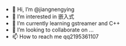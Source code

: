 - 👋 Hi, I’m @jiangnengying
- 👀 I’m interested in 嵌入式
- 🌱 I’m currently learning gstreamer and C++
- 💞️ I’m looking to collaborate on ...
- 📫 How to reach me qq2195361107

<!---
jiangnengying/jiangnengying is a ✨ special ✨ repository because its `README.md` (this file) appears on your GitHub profile.
You can click the Preview link to take a look at your changes.
--->
